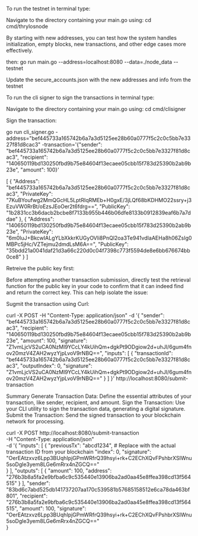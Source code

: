 To run the testnet in terminal type:

Navigate to the directory containing your main.go using: 
cd cmd/thrylosnode

By starting with new addresses, you can test how the system handles initialization, empty blocks, new transactions, and other edge cases more effectively.

then:
go run main.go --address=localhost:8080 --data=./node_data --testnet

Update the secure_accounts.json with the new addresses and info from the testnet

To run the cli signer to sign the transactions in terminal type:

Navigate to the directory containing your main.go using: 
cd cmd/clisigner

Sign the transaction: 

go run cli_signer.go -address="bef445733a165742b6a7a3d5125ee28b60a0777f5c2c0c5bb7e3327f81d8cac3" -transaction='{"sender": "bef445733a165742b6a7a3d5125ee28b60a0777f5c2c0c5bb7e3327f81d8cac3", "recipient": "140650119bd130250fbd9b75e84604f13ecaee05cbb15f783d25390b2ab9b23e", "amount": 100}'

[
    {
        "Address": "bef445733a165742b6a7a3d5125ee28b60a0777f5c2c0c5bb7e3327f81d8cac3",
        "PrivateKey": "7KuBYoufwg2MmQGcHL5LptRIqRMEb+H0gxE/3jLQf68bKDHMO22ssry+j3EzuVW0RrBt/oEzsJEoOer2t6fdrg==",
        "PublicKey": "1b2831cc3b6dacb2bcbe8f7133b955b446b06dfe8133b0912839eaf6b7a7ddae"
    },
    {
        "Address": "140650119bd130250fbd9b75e84604f13ecaee05cbb15f783d25390b2ab9b23e",
        "PrivateKey": "6m0IuJ+BkcwIALgYLbXkkrKUGyOVli8PnQl2oa3Te941vdIaAEHa8h06ZsIg0MBPc5jHc/VZTejmu2dmdLsM6A==",
        "PublicKey": "35bdd21a0041daf21d3a66c220d0c04f7398c773f5594de8e6bb676674bb0ce8"
    }
]




Retreive the public key first:

 Before attempting another transaction submission, directly test the retrieval function for the public key in your code to confirm that it can indeed find and return the correct key. This can help isolate the issue:


Sugmit the transaction using Curl:

curl -X POST -H "Content-Type: application/json" -d '{
    "sender": "bef445733a165742b6a7a3d5125ee28b60a0777f5c2c0c5bb7e3327f81d8cac3",
    "recipient": "140650119bd130250fbd9b75e84604f13ecaee05cbb15f783d25390b2ab9b23e",
    "amount": 100,
    "signature": "Z1vmLjcVS2uCA0NzMl9YCcLY4kUihQm+dgkPt9ODgiow2d+uhJI/6gum4fnov20mzV4ZAH2wyzYjpLvoV9rNBQ==",
    "inputs": [
        {
            "transactionId": "bef445733a165742b6a7a3d5125ee28b60a0777f5c2c0c5bb7e3327f81d8cac3",
            "outputIndex": 0,
            "signature": "Z1vmLjcVS2uCA0NzMl9YCcLY4kUihQm+dgkPt9ODgiow2d+uhJI/6gum4fnov20mzV4ZAH2wyzYjpLvoV9rNBQ=="
        }
    ]
}' http://localhost:8080/submit-transaction



Summary
Generate Transaction Data: Define the essential attributes of your transaction, like sender, recipient, and amount.
Sign the Transaction: Use your CLI utility to sign the transaction data, generating a digital signature.
Submit the Transaction: Send the signed transaction to your blockchain network for processing.



curl -X POST http://localhost:8080/submit-transaction \
-H "Content-Type: application/json" \
-d '{
    "inputs": [
        {
            "previousTx": "abcd1234",  # Replace with the actual transaction ID from your blockchain
            "index": 0,
            "signature": "OerEAtzxvz6Lpp3BUqhIpjGPmWRfrQ39hsyi+rk+C2EChXQvFPshbrXSIWnu5soDgle3yem8LGe6mRrx4nZGCQ=="  
        }
    ],
    "outputs": [
        {
            "amount": 100,
            "address": "276b3b8a5fa2e9bfba6c9c535440e13906ba2ad0aa45e8ffea398cd13f564515"
        }
    ],
    "sender": "83bd6c7abd525db141737207aa170c539581b57685158512e6ca78da463bf801",
    "recipient": "276b3b8a5fa2e9bfba6c9c535440e13906ba2ad0aa45e8ffea398cd13f564515",
    "amount": 100,
    "signature": "OerEAtzxvz6Lpp3BUqhIpjGPmWRfrQ39hsyi+rk+C2EChXQvFPshbrXSIWnu5soDgle3yem8LGe6mRrx4nZGCQ=="  
}